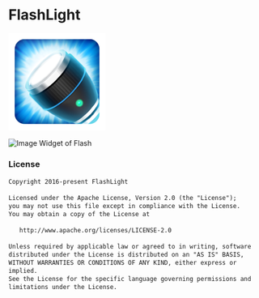 # FlashLight
![Image Launcher](https://github.com/husseinrasti/FlashLight/blob/master/app/src/main/res/mipmap-xxxhdpi/ic_launcher.png)

![Image Widget of Flash](https://s.cafebazaar.ir/1/upload/screenshot/ir.teachcode.app.flashlight6.jpg)

### License
```
Copyright 2016-present FlashLight

Licensed under the Apache License, Version 2.0 (the "License");
you may not use this file except in compliance with the License.
You may obtain a copy of the License at

   http://www.apache.org/licenses/LICENSE-2.0

Unless required by applicable law or agreed to in writing, software
distributed under the License is distributed on an "AS IS" BASIS,
WITHOUT WARRANTIES OR CONDITIONS OF ANY KIND, either express or implied.
See the License for the specific language governing permissions and
limitations under the License.
```
